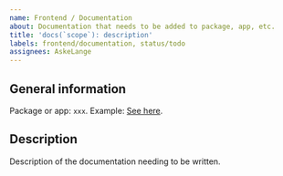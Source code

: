 ```yaml
---
name: Frontend / Documentation
about: Documentation that needs to be added to package, app, etc.
title: 'docs(`scope`): description'
labels: frontend/documentation, status/todo
assignees: AskeLange
---
```


## General information

Package or app: `xxx`.
Example: [See here](#).

## Description

Description of the documentation needing to be written.
